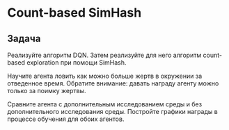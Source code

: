 # Count-based SimHash

## Задача
Реализуйте алгоритм DQN. Затем реализуйте для него алгоритм count-based exploration при помощи SimHash.

Научите агента ловить как можно больше жертв в окружении за отведенное время. Обратите внимание: давать награду агенту можно только за поимку жертвы.

Сравните агента с дополнительным исследованием среды и без дополнительного исследования среды. Постройте графики награды в процессе обучения для обоих агентов.
